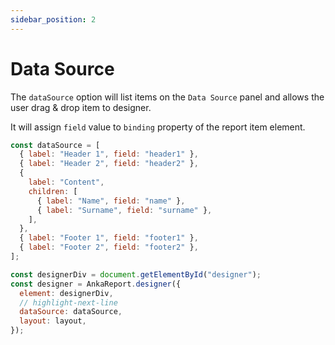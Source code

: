 ```yaml
---
sidebar_position: 2
---
```


# Data Source

The `dataSource` option will list items on the `Data Source` panel and allows the user drag & drop item to designer.

It will assign `field` value to `binding` property of the report item element.

```js
const dataSource = [
  { label: "Header 1", field: "header1" },
  { label: "Header 2", field: "header2" },
  {
    label: "Content",
    children: [
      { label: "Name", field: "name" },
      { label: "Surname", field: "surname" },
    ],
  },
  { label: "Footer 1", field: "footer1" },
  { label: "Footer 2", field: "footer2" },
];

const designerDiv = document.getElementById("designer");
const designer = AnkaReport.designer({
  element: designerDiv,
  // highlight-next-line
  dataSource: dataSource,
  layout: layout,
});
```

